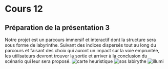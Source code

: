 # Cours 12
## Préparation de la présentation 3 
Notre projet est un parcours immersif et interactif dont la structure sera sous forme de labyrinthe. Suivant des indices dispersés tout au long du parcours et faisant des choix qui auront un impact sur la voie empruntée, les utilisateurs devront trouver la sortie et arriver à la conclusion du scénario qui leur sera proposé. 
![carte heuristique](https://trello.com/1/cards/637f8e4cb0684500d0dd3287/attachments/637f8eaa5f67ba0288944d8e/previews/637f8eab5f67ba0288944d9b/download/8BF6B6D9-0108-4594-8650-1479C554B05A.jpeg.jpg)
![sos labirythe](https://soslabyrinthe.com/wp-content/uploads/2020/09/SOS-Labyrinthe-fluo.png)
![illumi](https://laval.illumi.com/wp-content/uploads/2022/10/cartedusite-2000x100098-1-1536x768.jpg)
